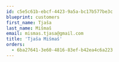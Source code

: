 ```yaml
---
id: c5e5c61b-ebcf-4423-9a5a-bc17b577be3c
blueprint: customers
first_name: Tjaša
last_name: Mišmaš
email: mismas.tjasa@gmail.com
title: 'Tjaša Mišmaš'
orders:
  - 6ba27641-3e60-4816-83ef-b42ea4c6a223
---
```

